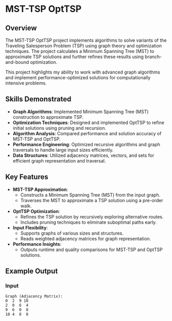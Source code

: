 # **MST-TSP OptTSP**

## **Overview**
The MST-TSP OptTSP project implements algorithms to solve variants of the Traveling Salesperson Problem (TSP) using graph theory and optimization techniques. The project calculates a Minimum Spanning Tree (MST) to approximate TSP solutions and further refines these results using branch-and-bound optimization.

This project highlights my ability to work with advanced graph algorithms and implement performance-optimized solutions for computationally intensive problems.

## **Skills Demonstrated**
- **Graph Algorithms**: Implemented Minimum Spanning Tree (MST) construction to approximate TSP.
- **Optimization Techniques**: Designed and implemented OptTSP to refine initial solutions using pruning and recursion.
- **Algorithm Analysis**: Compared performance and solution accuracy of MST-TSP and OptTSP.
- **Performance Engineering**: Optimized recursive algorithms and graph traversals to handle large input sizes efficiently.
- **Data Structures**: Utilized adjacency matrices, vectors, and sets for efficient graph representation and traversal.

## **Key Features**
- **MST-TSP Approximation**:
  - Constructs a Minimum Spanning Tree (MST) from the input graph.
  - Traverses the MST to approximate a TSP solution using a pre-order walk.
- **OptTSP Optimization**:
  - Refines the TSP solution by recursively exploring alternative routes.
  - Includes pruning techniques to eliminate suboptimal paths early.
- **Input Flexibility**:
  - Supports graphs of various sizes and structures.
  - Reads weighted adjacency matrices for graph representation.
- **Performance Insights**:
  - Outputs runtime and quality comparisons for MST-TSP and OptTSP solutions.

## **Example Output**
### **Input**
```plaintext
Graph (Adjacency Matrix):
0  2  9 10
2  0  6  4
9  6  0  8
10 4  8  0
